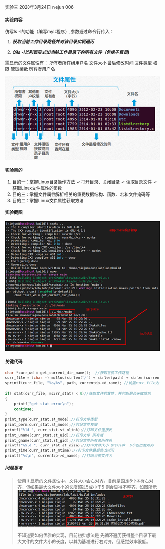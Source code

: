 实验三  2020年3月24日 niejun 006

#### 实验内容

仿写ls -l的功能（编写myls程序）,参数通过命令行传入：
1. ***获取当前工作目录路径并对该目录实现遍历***

2. ***仿ls -l以列表形式出当前工作目录下的所有文件（包括子目录)***

需显示的文件属性有：
所有者所在组用户名 文件大小 最后修改时间 文件类型 权限 硬链接数 所有者用户名

![lab3_task_desc](doc/lab3_task_desc.png)

#### 实验目的

1. 目的一：掌握Linux目录操作方法
   ✓ 打开目录、关闭目录
   ✓ 读取目录文件
   ✓ 获取Linux文件属性的函数
2. 目的三：掌握文件属性解析相关的重要数据结构、函数、宏和文件掩码等
3. 目的二：掌握Linux文件属性获取方法



#### 实验截图

![实验截图](doc/feature1_1.png)



#### 关键代码

```c
char *curr_wd = get_current_dir_name();  //获取当前工作路径
curr_file = (char *) malloc(strlen("/") + strlen(path) + strlen(currentdp->d_name) + 1);
sprintf(curr_file, "%s/%s", path, currentdp->d_name); //设置curr_file为 当前路径/当前文件名

if( stat(curr_file, &curr_stat) < 0)//获取文件的属性，并判断是否获取成功
{
    printf("get stat error\n");
    continue;
}
print_type(curr_stat.st_mode);//打印文件类型
print_perm(curr_stat.st_mode);//打印文件权限
printf("%ld ", curr_stat.st_nlink);//打印文件连接数
print_uname(curr_stat.st_uid);//打印文件 所有者
print_gname(curr_stat.st_gid);//打印文件所有者所在组
printf("%5ld ", curr_stat.st_size);//打印文件大小 字节计算  5个空位右对齐
print_time(curr_stat.st_mtime);//打印文件最后修改时间
printf("%s\n", currentdp->d_name); //打印当前文件名
```



##### 问题思考

> 使用 ll 显示的文件属性中，文件大小会右对齐，目前是固定5个字符右对齐，但如果最大文件大小的长度超过5或小于5 则会显得不整齐，如图所示
> ![issue](doc/issue1.png)
>
> 不知道要如何优雅的实现，目前初步想法是 先循环遍历获得整个目录下最大文件的文件大小的长度，以其为基准进行右对齐，但感觉效率很低。



